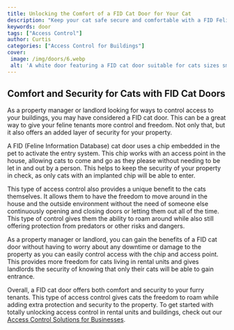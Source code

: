 ```yaml
---
title: Unlocking the Comfort of a FID Cat Door for Your Cat
description: "Keep your cat safe secure and comfortable with a FID Feline Identification Device cat door Learn how you can provide your cat with the best access to its home you can with this easy to follow guide"
keywords: door
tags: ["Access Control"]
author: Curtis
categories: ["Access Control for Buildings"]
cover: 
 image: /img/doors/6.webp
 alt: 'A white door featuring a FID cat door suitable for cats sizes small to large'
---
```

## Comfort and Security for Cats with FID Cat Doors 

As a property manager or landlord looking for ways to control access to your buildings, you may have considered a FID cat door. This can be a great way to give your feline tenants more control and freedom. Not only that, but it also offers an added layer of security for your property. 

A FID (Feline Information Database) cat door uses a chip embedded in the pet to activate the entry system. This chip works with an access point in the house, allowing cats to come and go as they please without needing to be let in and out by a person. This helps to keep the security of your property in check, as only cats with an implanted chip will be able to enter. 

This type of access control also provides a unique benefit to the cats themselves. It allows them to have the freedom to move around in the house and the outside environment without the need of someone else continuously opening and closing doors or letting them out all of the time. This type of control gives them the ability to roam around while also still offering protection from predators or other risks and dangers. 

As a property manager or landlord, you can gain the benefits of a FID cat door without having to worry about any downtime or damage to the property as you can easily control access with the chip and access point. This provides more freedom for cats living in rental units and gives landlords the security of knowing that only their cats will be able to gain entrance. 

Overall, a FID cat door offers both comfort and security to your furry tenants. This type of access control gives cats the freedom to roam while adding extra protection and security to the property. To get started with totally unlocking access control in rental units and buildings, check out our [Access Control Solutions for Businesses](/access-control).
